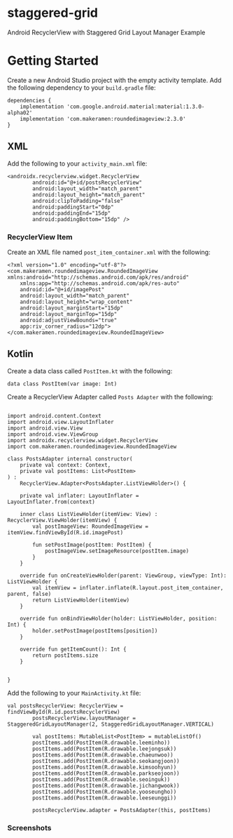 # staggered-grid
Android RecyclerView with Staggered Grid Layout Manager Example

# Getting Started
Create a new Android Studio project with the empty activity template.
Add the following dependency to your `build.gradle` file:
```
dependencies {
    implementation 'com.google.android.material:material:1.3.0-alpha02'
    implementation 'com.makeramen:roundedimageview:2.3.0'
}
```
## XML
Add the following to your `activity_main.xml` file:
```
<androidx.recyclerview.widget.RecyclerView
        android:id="@+id/postsRecyclerView"
        android:layout_width="match_parent"
        android:layout_height="match_parent"
        android:clipToPadding="false"
        android:paddingStart="0dp"
        android:paddingEnd="15dp"
        android:paddingBottom="15dp" />
```
### RecyclerView Item
Create an XML file named `post_item_container.xml` with the following:
```
<?xml version="1.0" encoding="utf-8"?>
<com.makeramen.roundedimageview.RoundedImageView xmlns:android="http://schemas.android.com/apk/res/android"
    xmlns:app="http://schemas.android.com/apk/res-auto"
    android:id="@+id/imagePost"
    android:layout_width="match_parent"
    android:layout_height="wrap_content"
    android:layout_marginStart="15dp"
    android:layout_marginTop="15dp"
    android:adjustViewBounds="true"
    app:riv_corner_radius="12dp">
</com.makeramen.roundedimageview.RoundedImageView>
```
## Kotlin
Create a data class called `PostItem.kt` with the following:
```
data class PostItem(var image: Int)
```
Create a RecyclerView Adapter called `Posts Adapter` with the following:
```

import android.content.Context
import android.view.LayoutInflater
import android.view.View
import android.view.ViewGroup
import androidx.recyclerview.widget.RecyclerView
import com.makeramen.roundedimageview.RoundedImageView

class PostsAdapter internal constructor(
    private val context: Context,
    private val postItems: List<PostItem>
) :
    RecyclerView.Adapter<PostsAdapter.ListViewHolder>() {

    private val inflater: LayoutInflater = LayoutInflater.from(context)

    inner class ListViewHolder(itemView: View) : RecyclerView.ViewHolder(itemView) {
        val postImageView: RoundedImageView = itemView.findViewById(R.id.imagePost)

        fun setPostImage(postItem: PostItem) {
            postImageView.setImageResource(postItem.image)
        }
    }

    override fun onCreateViewHolder(parent: ViewGroup, viewType: Int): ListViewHolder {
        val itemView = inflater.inflate(R.layout.post_item_container, parent, false)
        return ListViewHolder(itemView)
    }

    override fun onBindViewHolder(holder: ListViewHolder, position: Int) {
        holder.setPostImage(postItems[position])
    }

    override fun getItemCount(): Int {
        return postItems.size
    }


}
```
Add the following to your `MainActivity.kt` file:
```
val postsRecyclerView: RecyclerView = findViewById(R.id.postsRecyclerView)
        postsRecyclerView.layoutManager = StaggeredGridLayoutManager(2, StaggeredGridLayoutManager.VERTICAL)

        val postItems: MutableList<PostItem> = mutableListOf()
        postItems.add(PostItem(R.drawable.leeminho))
        postItems.add(PostItem(R.drawable.leejongsuk))
        postItems.add(PostItem(R.drawable.chaeunwoo))
        postItems.add(PostItem(R.drawable.seokangjoon))
        postItems.add(PostItem(R.drawable.kimsoohyun))
        postItems.add(PostItem(R.drawable.parkseojoon))
        postItems.add(PostItem(R.drawable.seoinguk))
        postItems.add(PostItem(R.drawable.jichangwook))
        postItems.add(PostItem(R.drawable.yooseungho))
        postItems.add(PostItem(R.drawable.leeseunggi))

        postsRecyclerView.adapter = PostsAdapter(this, postItems)
```
### Screenshots
